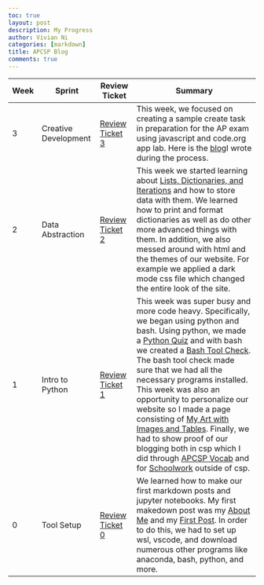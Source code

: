 ```yaml
---
toc: true
layout: post
description: My Progress
author: Vivian Ni
categories: [markdown]
title: APCSP Blog 
comments: true
---
```


| Week | Sprint | Review Ticket | Summary |
|-|-|-|-|
| 3 | Creative Development | [Review Ticket 3](https://github.com/vivianknee/FastPages/issues/9#issue-1369289899) | This week, we focused on creating a sample create task in preparation for the AP exam using javascript and code.org app lab. Here is the [blog](https://vivianknee.github.io/FastPages/markdown/week3/2022/09/07/codeorg-quiz.html)I wrote during the process. |
| 2 | Data Abstraction | [Review Ticket 2](https://github.com/vivianknee/FastPages/issues/8#issue-1360542831) | This week we started learning about  [Lists, Dictionaries, and Iterations](https://vivianknee.github.io/FastPages/jupyter/week2/2022/08/30/lists.html) and how to store data with them. We learned how to print and format dictionaries as well as do other more advanced things with them. In addition, we also messed around with html and the themes of our website. For example we applied a dark mode css file which changed the entire look of the site. |
| 1 | Intro to Python | [Review Ticket 1](https://github.com/vivianknee/FastPages/issues/7#issue-1353739633) | This week was super busy and more code heavy. Specifically, we began using python and bash. Using python, we made a [Python Quiz](https://vivianknee.github.io/FastPages/jupyter/week1/2022/08/28/python.html) and with bash we created a [Bash Tool Check](https://vivianknee.github.io/FastPages/jupyter/week1/2022/08/22/toolcheck.html). The bash tool check made sure that we had all the necessary programs installed. This week was also an opportunity to personalize our website so I made a page consisting of  [My Art with Images and Tables](https://vivianknee.github.io/FastPages/markdown/noncsp/week1/2022/08/24/My-Art.html). Finally, we had to show proof of our blogging both in csp which I did through [APCSP Vocab](https://vivianknee.github.io/FastPages/Vocab/) and for [Schoolwork](https://vivianknee.github.io/FastPages/markdown/noncsp/week1/2022/08/28/school-classwork.html) outside of csp. |
| 0 | Tool Setup | [Review Ticket 0](https://github.com/vivianknee/FastPages/issues/6#issue-1347442011) | We learned how to make our first markdown posts and jupyter notebooks. My first makedown post was my [About Me](https://vivianknee.github.io/FastPages/about/) and my [First Post](https://vivianknee.github.io/FastPages/markdown/week0/2022/08/22/My-First-Post.html). In order to do this, we had to set up wsl, vscode, and download numerous other programs like anaconda, bash, python, and more. |
